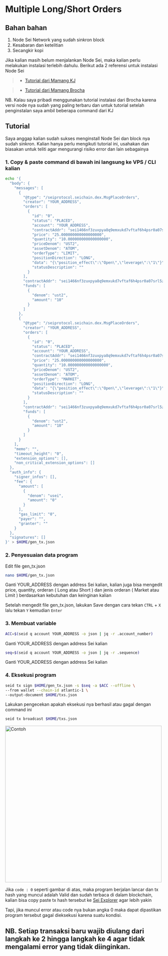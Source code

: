 # Multiple Long/Short Orders

## Bahan bahan

1. Node Sei Network yang sudah sinkron block
2. Kesabaran dan ketelitian
3. Secangkir kopi

Jika kalian masih belum menjalankan Node Sei, maka kalian perlu melakukan instalasi terlebih dahulu. Berikut ada 2 referensi untuk instalasi Node Sei

>- [Tutorial dari Mamang KJ](https://github.com/kj89/testnet_manuals/blob/main/sei/README.md)

>- [Tutorial dari Mamang Brocha](https://brocha.in/testnet/sei/installation/)

NB. Kalau saya pribadi menggunakan tutorial instalasi dari Brocha karena versi node nya sudah yang paling terbaru dan untuk tutorial setelah penginstalan saya ambil beberapa command dari KJ

## Tutorial

Saya anggap kalian sudah sukses menginstall Node Sei dan block nya sudah sinkron. Kalian hanya perlu mengikuti tutorial ini, usahakan dan biasakan untuk teliti agar mengurangi risiko error dan lain sebagainya

### 1. Copy & paste command di bawah ini langsung ke VPS  / CLI kalian

```bash
echo '{
  "body": {
    "messages": [
      {
        "@type": "/seiprotocol.seichain.dex.MsgPlaceOrders",
        "creator": "YOUR_ADDRESS",
        "orders": [
          {
            "id": "0",
            "status": "PLACED",
            "account": "YOUR_ADDRESS",
            "contractAddr": "sei1466nf3zuxpya8q9emxukd7vftaf6h4psr0a07srl5zw74zh84yjqpeheyc",
            "price": "25.000000000000000000",
            "quantity": "10.000000000000000000",
            "priceDenom": "UST2",
            "assetDenom": "ATOM",
            "orderType": "LIMIT",
            "positionDirection": "LONG",
            "data": "{\"position_effect\":\"Open\",\"leverage\":\"1\"}",
            "statusDescription": ""
          }
        ],
        "contractAddr": "sei1466nf3zuxpya8q9emxukd7vftaf6h4psr0a07srl5zw74zh84yjqpeheyc",
        "funds": [
          {
            "denom": "ust2",
            "amount": "10"
          }
        ]
      },
      {
        "@type": "/seiprotocol.seichain.dex.MsgPlaceOrders",
        "creator": "YOUR_ADDRESS",
        "orders": [
          {
            "id": "0",
            "status": "PLACED",
            "account": "YOUR_ADDRESS",
            "contractAddr": "sei1466nf3zuxpya8q9emxukd7vftaf6h4psr0a07srl5zw74zh84yjqpeheyc",
            "price": "25.000000000000000000",
            "quantity": "10.000000000000000000",
            "priceDenom": "UST2",
            "assetDenom": "ATOM",
            "orderType": "MARKET",
            "positionDirection": "LONG",
            "data": "{\"position_effect\":\"Open\",\"leverage\":\"1\"}",
            "statusDescription": ""
          }
        ],
        "contractAddr": "sei1466nf3zuxpya8q9emxukd7vftaf6h4psr0a07srl5zw74zh84yjqpeheyc",
        "funds": [
          {
            "denom": "ust2",
            "amount": "10"
          }
        ]
      }
    ],
    "memo": "",
    "timeout_height": "0",
    "extension_options": [],
    "non_critical_extension_options": []
  },
  "auth_info": {
    "signer_infos": [],
    "fee": {
      "amount": [
        {
          "denom": "usei",
          "amount": "0"
        }
      ],
      "gas_limit": "0",
      "payer": "",
      "granter": ""
    }
  },
  "signatures": []
}' > $HOME/gen_tx.json
```

### 2. Penyesuaian data program

Edit file gen_tx.json

 ```bash
 nano $HOME/gen_tx.json
 ```
 
 Ganti YOUR_ADDRESS dengan address Sei kalian, kalian juga bisa mengedit price, quantity, orderan ( Long atau Short ) dan jenis orderan ( Market atau Limit ) berdasarkan kebutuhan dan keinginan kalian
 
 Setelah mengedit file gen_tx.json, lakukan Save dengan cara tekan `CTRL` + `X` lalu tekan `Y` kemudian `Enter`
 
 ### 3. Membuat variable
 
 ```bash
ACC=$(seid q account YOUR_ADDRESS -o json | jq -r .account_number)
```

Ganti YOUR_ADDRESS dengan address Sei kalian

```bash
seq=$(seid q account YOUR_ADDRESS -o json | jq -r .sequence)
```

Ganti YOUR_ADDRESS dengan address Sei kalian

### 4. Eksekusi program

```bash
seid tx sign $HOME/gen_tx.json -s $seq -a $ACC --offline \
--from wallet --chain-id atlantic-1 \
--output-document $HOME/txs.json
```

Lakukan pengecekan apakah eksekusi nya berhasil atau gagal dengan command ini

```bash
seid tx broadcast $HOME/txs.json
```

<img width="500" alt="Contoh" src="https://user-images.githubusercontent.com/73088644/200134310-f7433750-be06-4e70-8c97-89d026c55860.png">

Jika `code : 0` seperti gambar di atas, maka program berjalan lancar dan tx hash yang muncul adalah Valid dan sudah terbaca di dalam blockchain, kalian bisa copy paste tx hash tersebut ke [Sei Explorer](https://sei.explorers.guru) agar lebih yakin

Tapi, jika muncul error atau code nya bukan angka 0 maka dapat dipastikan program tersebut gagal dieksekusi karena suatu kondisi.


## NB. Setiap transaksi baru wajib diulang dari langkah ke 2 hingga langkah ke 4 agar tidak mengalami error yang tidak diinginkan.
